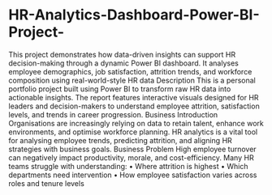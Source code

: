 # HR-Analytics-Dashboard-Power-BI-Project-
This project demonstrates how data-driven insights can support HR decision-making through a dynamic Power BI dashboard. It analyses employee demographics, job satisfaction, attrition trends, and workforce composition using real-world-style HR data
Description
This is a personal portfolio project built using Power BI to transform raw HR data into actionable insights. The report features interactive visuals designed for HR leaders and decision-makers to understand employee attrition, satisfaction levels, and trends in career progression.
Business Introduction
Organisations are increasingly relying on data to retain talent, enhance work environments, and optimise workforce planning. HR analytics is a vital tool for analysing employee trends, predicting attrition, and aligning HR strategies with business goals.
Business Problem
High employee turnover can negatively impact productivity, morale, and cost-efficiency. Many HR teams struggle with understanding:
•	Where attrition is highest
•	Which departments need intervention
•	How employee satisfaction varies across roles and tenure levels
